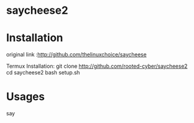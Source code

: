 # saycheese2
# Installation
original link :http://github.com/thelinuxchoice/saycheese

Termux Installation:
git clone http://github.com/rooted-cyber/saycheese2
cd saycheese2
bash setup.sh


# Usages
say

